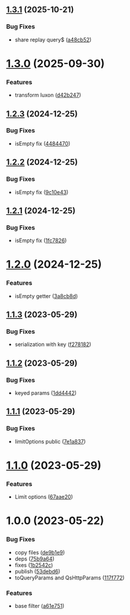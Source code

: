 ## [1.3.1](https://github.com/menelai/base-filter/compare/v1.3.0...v1.3.1) (2025-10-21)


### Bug Fixes

* share replay query$ ([a48cb52](https://github.com/menelai/base-filter/commit/a48cb5229473474f936d665bb80759aa2777825f))

# [1.3.0](https://github.com/menelai/base-filter/compare/v1.2.3...v1.3.0) (2025-09-30)


### Features

* transform luxon ([d42b247](https://github.com/menelai/base-filter/commit/d42b247d717fb4e80805ffc2529ec1bf299cf63c))

## [1.2.3](https://github.com/menelai/base-filter/compare/v1.2.2...v1.2.3) (2024-12-25)


### Bug Fixes

* isEmpty fix ([4484470](https://github.com/menelai/base-filter/commit/4484470d49f72b904e5781e05396ebd9a5e5874a))

## [1.2.2](https://github.com/menelai/base-filter/compare/v1.2.1...v1.2.2) (2024-12-25)


### Bug Fixes

* isEmpty fix ([9c10e43](https://github.com/menelai/base-filter/commit/9c10e438eca4da1d0db00b65707cce69505c4387))

## [1.2.1](https://github.com/menelai/base-filter/compare/v1.2.0...v1.2.1) (2024-12-25)


### Bug Fixes

* isEmpty fix ([1fc7826](https://github.com/menelai/base-filter/commit/1fc782603f2aff3f3c2d21f8a249a65d69b14d0f))

# [1.2.0](https://github.com/menelai/base-filter/compare/v1.1.3...v1.2.0) (2024-12-25)


### Features

* isEmpty getter ([3a8cb8d](https://github.com/menelai/base-filter/commit/3a8cb8d0e67b52481915cfc5169366a85c2201a5))

## [1.1.3](https://github.com/menelai/base-filter/compare/v1.1.2...v1.1.3) (2023-05-29)


### Bug Fixes

* serialization with key ([f278182](https://github.com/menelai/base-filter/commit/f278182fee301d35d77af4b31d72e9f0781ff2ce))

## [1.1.2](https://github.com/menelai/base-filter/compare/v1.1.1...v1.1.2) (2023-05-29)


### Bug Fixes

* keyed params ([1dd4442](https://github.com/menelai/base-filter/commit/1dd4442cb692b5566a78fb059495fb3a00230375))

## [1.1.1](https://github.com/menelai/base-filter/compare/v1.1.0...v1.1.1) (2023-05-29)


### Bug Fixes

* limitOptions public ([7e1a837](https://github.com/menelai/base-filter/commit/7e1a8373c82d5596ab3b2158b336ea863732b34d))

# [1.1.0](https://github.com/menelai/base-filter/compare/v1.0.0...v1.1.0) (2023-05-29)


### Features

* Limit options ([67aae20](https://github.com/menelai/base-filter/commit/67aae20eed335a6609e65cb2a55aad8cf2ac7d49))

# 1.0.0 (2023-05-22)


### Bug Fixes

* copy files ([de9b1e9](https://github.com/menelai/base-filter/commit/de9b1e9b93237e27a584a51b1299e527e8036ccc))
* deps ([75b9a64](https://github.com/menelai/base-filter/commit/75b9a6425b9f4ac79d3be96d3a107af8e562bc5f))
* fixes ([1b2542c](https://github.com/menelai/base-filter/commit/1b2542cf3277861a44067495e49d57fe9e7b915f))
* publish ([53debd6](https://github.com/menelai/base-filter/commit/53debd6dd42b15f71ce760f8ec5600592aae9ec2))
* toQueryParams and QsHttpParams ([117f772](https://github.com/menelai/base-filter/commit/117f77230f092bb22635809ea0776c049ac77f77))


### Features

* base filter ([a61e751](https://github.com/menelai/base-filter/commit/a61e7513cd3660ef17ecf0171f019d16863e50b7))
